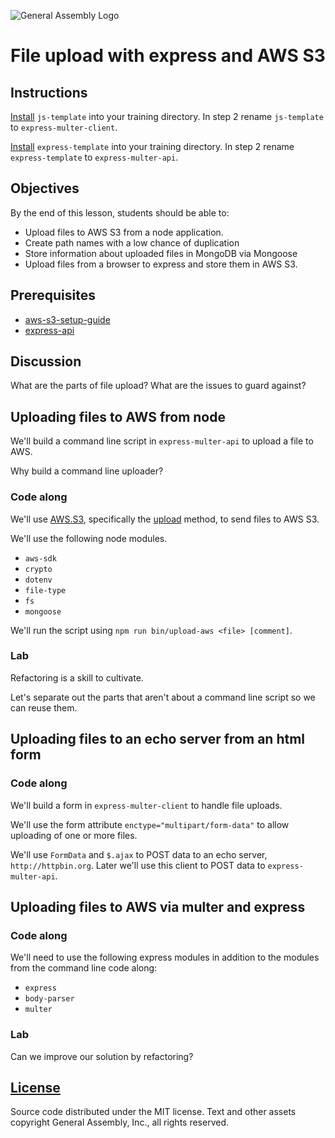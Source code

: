 ![General Assembly Logo](http://i.imgur.com/ke8USTq.png)

# File upload with express and AWS S3

## Instructions

[Install](https://github.com/ga-wdi-boston/js-template#installation)
 `js-template` into your training directory. In step 2 rename `js-template` to
 `express-multer-client`.

[Install](https://github.com/ga-wdi-boston/express-template#installation)
 `express-template` into your training directory.  In step 2 rename
 `express-template` to `express-multer-api`.

## Objectives

By the end of this lesson, students should be able to:

-   Upload files to AWS S3 from a node application.
-   Create path names with a low chance of duplication
-   Store information about uploaded files in MongoDB via Mongoose
-   Upload files from a browser to express and store them in AWS S3.

## Prerequisites

-   [aws-s3-setup-guide](https://github.com/ga-wdi-boston/aws-s3-setup-guide)
-   [express-api](https://github.com/ga-wdi-boston/express-api)

## Discussion

What are the parts of file upload?  What are the issues to guard against?

## Uploading files to AWS from node

We'll build a command line script in `express-multer-api` to upload a file to
 AWS.

Why build a command line uploader?

### Code along

We'll use [AWS.S3](http://docs.aws.amazon.com/AWSJavaScriptSDK/latest/AWS/S3.html),
 specifically the [upload](http://docs.aws.amazon.com/AWSJavaScriptSDK/latest/AWS/S3.html#upload-property)
 method, to send files to AWS S3.

We'll use the following node modules.

-   `aws-sdk`
-   `crypto`
-   `dotenv`
-   `file-type`
-   `fs`
-   `mongoose`

We'll run the script using `npm run bin/upload-aws <file> [comment]`.

### Lab

Refactoring is a skill to cultivate.

Let's separate out the parts that aren't about a command line script so we can
 reuse them.

## Uploading files to an echo server from an html form

### Code along

We'll build a form in `express-multer-client` to handle file uploads.

We'll use the form attribute `enctype="multipart/form-data"` to allow uploading
 of one or more files.

We'll use `FormData` and `$.ajax` to POST data to an echo server,
 `http://httpbin.org`.
Later we'll use this client to POST data to `express-multer-api`.

## Uploading files to AWS via multer and express

### Code along

We'll need to use the following express modules in addition to the modules from
 the command line code along:

-   `express`
-   `body-parser`
-   `multer`

### Lab

Can we improve our solution by refactoring?

## [License](LICENSE)

Source code distributed under the MIT license. Text and other assets copyright
General Assembly, Inc., all rights reserved.
